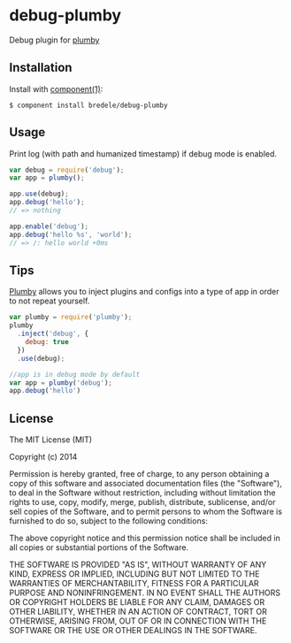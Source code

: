 
# debug-plumby

  Debug plugin for [plumby](http://github.com/bredele/plumby)

## Installation

  Install with [component(1)](http://component.io):

    $ component install bredele/debug-plumby


## Usage

 Print log (with path and humanized timestamp) if debug mode is enabled.

```js
var debug = require('debug');
var app = plumby();

app.use(debug);
app.debug('hello');
// => nothing

app.enable('debug');
app.debug('hello %s', 'world');
// => /: hello world +0ms
```

## Tips

 [Plumby](http://github.com/bredele/plumby) allows you to inject plugins and configs into a type of app in order to not repeat yourself.

```js
var plumby = require('plumby');
plumby
  .inject('debug', {
    debug: true
  })
  .use(debug);

//app is in debug mode by default
var app = plumby('debug');
app.debug('hello')
```

## License

  The MIT License (MIT)

  Copyright (c) 2014 <copyright holders>

  Permission is hereby granted, free of charge, to any person obtaining a copy
  of this software and associated documentation files (the "Software"), to deal
  in the Software without restriction, including without limitation the rights
  to use, copy, modify, merge, publish, distribute, sublicense, and/or sell
  copies of the Software, and to permit persons to whom the Software is
  furnished to do so, subject to the following conditions:

  The above copyright notice and this permission notice shall be included in
  all copies or substantial portions of the Software.

  THE SOFTWARE IS PROVIDED "AS IS", WITHOUT WARRANTY OF ANY KIND, EXPRESS OR
  IMPLIED, INCLUDING BUT NOT LIMITED TO THE WARRANTIES OF MERCHANTABILITY,
  FITNESS FOR A PARTICULAR PURPOSE AND NONINFRINGEMENT. IN NO EVENT SHALL THE
  AUTHORS OR COPYRIGHT HOLDERS BE LIABLE FOR ANY CLAIM, DAMAGES OR OTHER
  LIABILITY, WHETHER IN AN ACTION OF CONTRACT, TORT OR OTHERWISE, ARISING FROM,
  OUT OF OR IN CONNECTION WITH THE SOFTWARE OR THE USE OR OTHER DEALINGS IN
  THE SOFTWARE.